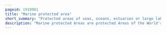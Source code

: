 ```yaml
---
pageid: 1910981
title: "Marine protected area"
short_summary: "Protected areas of seas, oceans, estuaries or large lakes"
description: "Marine protected Areas are protected Areas of the World's Seas, Oceans, Estuaries or in the Us, the Great Lakes. These marine Areas can be found in many Forms ranging from natural Refuges to Research Facilities. Mpas Restrict human Activity for a Conservation Purpose typically to protect natural or cultural Resources. Such marine Resources are protected by local, State, territorial, native, regional, national, or international Authorities and differ substantially among and between Nations. This Variation includes different Limitations on Development, Fishing Practices, fishing Seasons and catch Limits, Moorings and Bans on removing or disrupting marine Life. In some Situations mpas also provide Revenue for Countries possibly equal to Income that they would have if they gave Permission to fish. The Value of Mpa for mobile Species is unknown."
---
```

